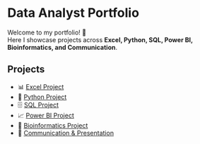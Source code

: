# Data Analyst Portfolio

Welcome to my portfolio! 🚀  
Here I showcase projects across **Excel, Python, SQL, Power BI, Bioinformatics, and Communication**.  

## Projects
- 📊 [Excel Project](Excel_Project/README.md)
- 🐍 [Python Project](Python_Project/README.md)
- 🗄️ [SQL Project](SQL_Project/README.md)
- 📈 [Power BI Project](PowerBI_Project/README.md)
- 🧬 [Bioinformatics Project](Bioinformatics_Project/README.md)
- 🎤 [Communication & Presentation](Communication/README.md)
